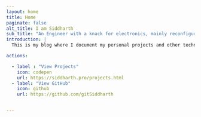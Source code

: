 ```yaml
---
layout: home
title: Home
paginate: false
alt_title: I am Siddharth
sub_title: "An Engineer with a knack for electronics, mainly reconfigurable hardware"
introduction: |
  This is my blog where I document my personal projects and other technical know-hows.

actions:

  - label : "View Projects"
    icon: codepen
    url: https://siddharth.pro/projects.html
  - label: "View GitHub"
    icon: github
    url: https://github.com/gitSiddharth


---
```


